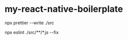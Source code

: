 # my-react-native-boilerplate

<!-- prettier -->
npx prettier --write ./src

<!-- eslint -->
npx eslint ./src/**/*.js --fix